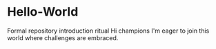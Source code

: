 # Hello-World
Formal repository introduction ritual
Hi champions
I'm eager to join this world where challenges are embraced.
